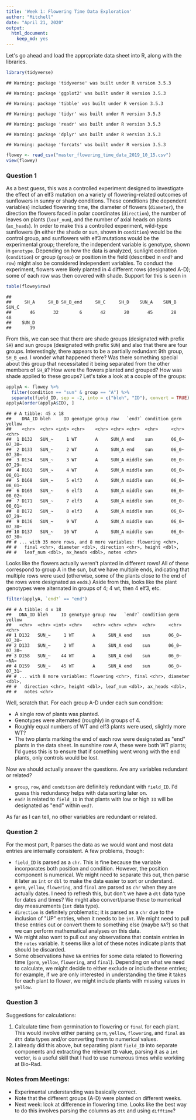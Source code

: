 ```yaml
---
title: 'Week 1: Flowering Time Data Exploration'
author: "Mitchell"
date: "April 21, 2020"
output: 
  html_document: 
    keep_md: yes
---
```

Let's go ahead and load the appropriate data sheet into R, along with the libraries. 

```r
library(tidyverse)
```

```
## Warning: package 'tidyverse' was built under R version 3.5.3
```

```
## Warning: package 'ggplot2' was built under R version 3.5.3
```

```
## Warning: package 'tibble' was built under R version 3.5.3
```

```
## Warning: package 'tidyr' was built under R version 3.5.3
```

```
## Warning: package 'readr' was built under R version 3.5.3
```

```
## Warning: package 'dplyr' was built under R version 3.5.3
```

```
## Warning: package 'forcats' was built under R version 3.5.3
```

```r
flowey <- read_csv("master_flowering_time_data_2019_10_15.csv")
view(flowey)
```

### Question 1

As a best guess, this was a controlled experiment designed to investigate the effect of an elf3 mutation on a variety of flowering-related outcomes of sunflowers in sunny or shady conditions. These conditions (the dependent variables) included flowering time, the diameter of flowers (`diameter`), the direction the flowers faced in polar coordinates (`direction`), the number of leaves on plants (`leaf_num`), and the number of axial heads on plants (`ax_heads`). In order to make this a controlled experiment, wild-type sunflowers (in either the shade or sun, shown in `condition`) would be the control group, and sunflowers with elf3 mutations would be the experimental group; therefore, the independent variable is genotype, shown in `genotype`. Depending on how the data is analyzed, sunlight condition (`condition`) or group (`group`) or position in the field (described in `end?` and `row`) might also be considered independent variables. To conduct the experiment, flowers were likely planted in 4 different rows (designated A-D); some of each row was then covered with shade. Support for this is seen in 

```r
table(flowey$row)
```

```
## 
##     SH_A     SH_B SH_B_end     SH_C     SH_D    SUN_A    SUN_B    SUN_C 
##       46       32        6       42       20       45       28       48 
##    SUN_D 
##       19
```

From this, we can see that there are shade groups (designated with prefix `SH`) and sun groups (designated with prefix `SUN`) and also that there are four groups. Interestingly, there appears to be a partially redundant 9th group, `SH_B_end`. I wonder what happened there? Was there something special about this group that necessitated it being separated from the other members of `SH_B`?
How were the flowers planted and grouped? How was shade applied to these groups? Let's take a look at a couple of the groups: 

```r
applyA <- flowey %>%
  filter(condition == "sun" & group == "A") %>%
  separate(field_ID, sep = -2, into = c("bleh", "ID"), convert = TRUE)
applyA[order(applyA$ID), ]
```

```
## # A tibble: 45 x 18
##    DNA_ID bleh     ID genotype group row   `end?` condition germ  yellow
##    <chr>  <chr> <int> <chr>    <chr> <chr> <chr>  <chr>     <chr> <chr> 
##  1 D132   SUN_~     1 WT       A     SUN_A end    sun       06_0~ 07_30~
##  2 D133   SUN_~     2 WT       A     SUN_A end    sun       06_0~ 07_30~
##  3 D134   SUN_~     3 WT       A     SUN_A middle sun       06_0~ 07_29~
##  4 D161   SUN_~     4 WT       A     SUN_A middle sun       06_0~ 08_01~
##  5 D168   SUN_~     5 elf3     A     SUN_A middle sun       06_0~ 08_01~
##  6 D169   SUN_~     6 elf3     A     SUN_A middle sun       06_0~ 08_02~
##  7 D171   SUN_~     7 elf3     A     SUN_A middle sun       06_0~ 08_01~
##  8 D172   SUN_~     8 elf3     A     SUN_A middle sun       06_0~ 07_29~
##  9 D136   SUN_~     9 WT       A     SUN_A middle sun       06_0~ 07_30~
## 10 D137   SUN_~    10 WT       A     SUN_A middle sun       06_0~ 07_30~
## # ... with 35 more rows, and 8 more variables: flowering <chr>,
## #   final <chr>, diameter <dbl>, direction <chr>, height <dbl>,
## #   leaf_num <dbl>, ax_heads <dbl>, notes <chr>
```

Looks like the flowers actually weren't planted in different rows! All of these correspond to group A in the sun, but we have multiple ends, indicating that multiple rows were used (otherwise, some of the plants close to the end of the rows were designated as `end`s.) Aside from this, looks like the plant genotypes were alternated in groups of 4; 4 wt, then 4 elf3, etc. 

```r
filter(applyA, `end?` == "end")
```

```
## # A tibble: 4 x 18
##   DNA_ID bleh     ID genotype group row   `end?` condition germ  yellow
##   <chr>  <chr> <int> <chr>    <chr> <chr> <chr>  <chr>     <chr> <chr> 
## 1 D132   SUN_~     1 WT       A     SUN_A end    sun       06_0~ 07_30~
## 2 D133   SUN_~     2 WT       A     SUN_A end    sun       06_0~ 07_30~
## 3 D158   SUN_~    44 WT       A     SUN_A end    sun       06_0~ <NA>  
## 4 D159   SUN_~    45 WT       A     SUN_A end    sun       06_0~ 07_31~
## # ... with 8 more variables: flowering <chr>, final <chr>, diameter <dbl>,
## #   direction <chr>, height <dbl>, leaf_num <dbl>, ax_heads <dbl>,
## #   notes <chr>
```

Well, scratch that. For each group A-D under each sun condition: 

* A single row of plants was planted. 
* Genotypes were alternated (roughly) in groups of 4. 
* Roughly equal numbers of WT and elf3 plants were used, slightly more WT? 
* The two plants marking the end of each row were designated as "end" plants in the data sheet. In sunshine row A, these were both WT plants; I'd guess this is to ensure that if something went wrong with the end plants, only controls would be lost. 

Now we should actually answer the questions. Are any variables redundant or related? 

* `group`, `row`, and `condition` are definitely redundant with `field_ID`. I'd guess this redundancy helps with data sorting later on. 
* `end?` is related to `field_ID` in that plants with low or high `ID` will be designated as "end" within `end?`. 

As far as I can tell, no other variables are redundant or related. 

### Question 2

For the most part, R parses the data as we would want and most data entries are internally consistent. A few problems, though: 

* `field_ID` is parsed as a `chr`. This is fine because the variable incorporates both position and condition. However, the position component is numerical. We might need to separate this out, then parse it later as `int` or `dbl` to make the data easier to sort or understand. 
* `germ`, `yellow`, `flowering`, and `final` are parsed as `chr` when they are actually dates. I need to refresh this, but don't we have a `dtt` data type for dates and times? We might also convert/parse these to numerical day measurements (`int` data type). 
* `direction` is definitely problematic; it is parsed as a `chr` due to the inclusion of "UP" entries, when it needs to be `int`. We might need to pull these entries out or convert them to something else (maybe `NA`?) so that we can perform mathematical analyses on this data.
* We might also want to pull out any observations that contain entries in the `notes` variable. It seems like a lot of these notes indicate plants that should be discarded. 
* Some observations have `NA` entries for some data related to flowering time (`germ`, `yellow`, `flowering`, and `final`). Depending on what we need to calculate, we might decide to either exclude or include these entries; for example, if we are only interested in understanding the time it takes for each plant to flower, we might include plants with missing values in `yellow`. 

### Question 3

Suggestions for calculations:

1. Calculate time from germination to flowering or `final` for each plant. This would involve either parsing `germ`, `yellow`, `flowering`, and `final` as `dtt` data types and/or converting them to numerical values. 
2. I already did this above, but separating plant `field_ID` into separate components and extracting the relevant `ID` value, parsing it as a `int` vector, is a useful skill that I had to use numerous times while workiing at Bio-Rad. 

### Notes from Meetings: 

* Experimental understanding was basically correct. 
* Note that the different groups (A-D) were planted on different weeks. 
* Next week: look at difference in flowering time. Looks like the best way to do this involves parsing the columns as `dtt` and using `difftime`?
